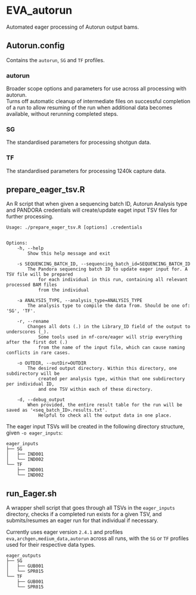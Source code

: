 # EVA_autorun
Automated eager processing of Autorun output bams. 

## Autorun.config
Contains the `autorun`, `SG` and `TF` profiles.

### autorun
Broader scope options and parameters for use across all processing with autorun.  
Turns off automatic cleanup of intermediate files on successful completion of a run to allow resuming of the run when additional data becomes available, without rerunning completed steps.

### SG
The standardised parameters for processing shotgun data.

### TF
The standardised parameters for processing 1240k capture data.

## prepare_eager_tsv.R
An R script that when given a sequencing batch ID, Autorun Analysis type and PANDORA credentials will create/update eaget input TSV files for further processing.
```
Usage: ./prepare_eager_tsv.R [options] .credentials


Options:
	-h, --help
		Show this help message and exit

	-s SEQUENCING_BATCH_ID, --sequencing_batch_id=SEQUENCING_BATCH_ID
		The Pandora sequencing batch ID to update eager input for. A TSV file will be prepared
			for each individual in this run, containing all relevant processed BAM files
			from the individual

	-a ANALYSIS_TYPE, --analysis_type=ANALYSIS_TYPE
		The analysis type to compile the data from. Should be one of: 'SG', 'TF'.

	-r, --rename
		Changes all dots (.) in the Library_ID field of the output to underscores (_).
			Some tools used in nf-core/eager will strip everything after the first dot (.)
			from the name of the input file, which can cause naming conflicts in rare cases.

	-o OUTDIR, --outDir=OUTDIR
		The desired output directory. Within this directory, one subdirectory will be 
			created per analysis type, within that one subdirectory per individual ID,
			and one TSV within each of these directory.

	-d, --debug_output
		When provided, the entire result table for the run will be saved as '<seq_batch_ID>.results.txt'.
			Helpful to check all the output data in one place.
```

The eager input TSVs will be created in the following directory structure, given `-o eager_inputs`:
```
eager_inputs
├── SG
│   ├── IND001
│   └── IND002
└── TF
    ├── IND001
    └── IND002
```

## run_Eager.sh
A wrapper shell script that goes through all TSVs in the `eager_inputs` directory, checks if a completed run exists for a given TSV, and submits/resumes an
eager run for that individual if necessary.

Currently uses eager version `2.4.1` and profiles `eva,archgen,medium_data,autorun` across all runs, with the `SG` or `TF` profiles used for their respective
data types.
```
eager_outputs
├── SG
│   ├── GUB001
│   └── SPR015
└── TF
    ├── GUB001
    └── SPR015
```
